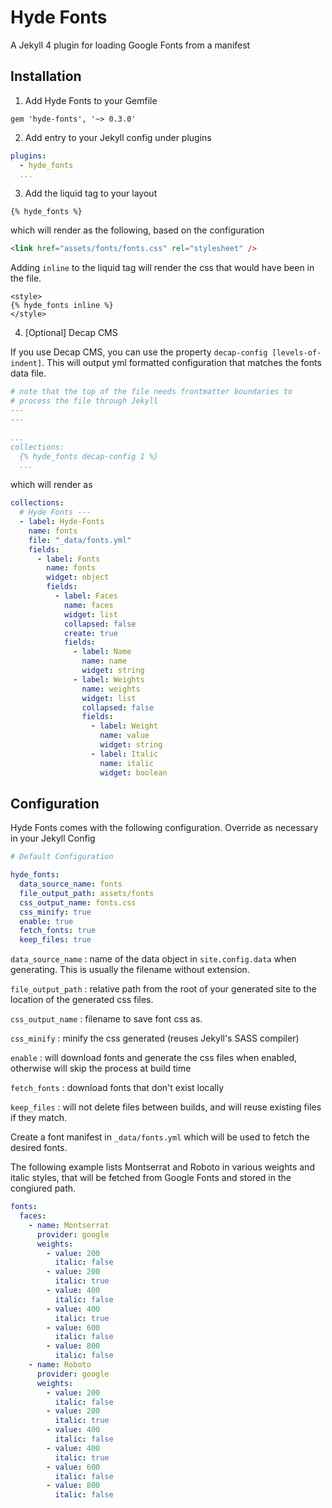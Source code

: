 Hyde Fonts
==========

A Jekyll 4 plugin for loading Google Fonts from a manifest


Installation
------------

1. Add Hyde Fonts to your Gemfile

`gem 'hyde-fonts', '~> 0.3.0'`

2. Add entry to your Jekyll config under plugins

```yaml
plugins:
  - hyde_fonts
  ...
```

3. Add the liquid tag to your layout

```liquid
{% hyde_fonts %}
```

which will render as the following, based on the configuration

```html
<link href="assets/fonts/fonts.css" rel="stylesheet" />
```

Adding `inline` to the liquid tag will render the css that would have been in the file.

```liquid
<style>
{% hyde_fonts inline %}
</style>
```

4. [Optional] Decap CMS

If you use Decap CMS, you can use the property `decap-config [levels-of-indent]`.
This will output yml formatted configuration that matches the fonts data file.

```yaml
# note that the top of the file needs frontmatter boundaries to
# process the file through Jekyll
---
---

...
collections:
  {% hyde_fonts decap-config 1 %}
  ...
```

which will render as

```yaml
collections:
  # Hyde Fonts ---
  - label: Hyde-Fonts
    name: fonts
    file: "_data/fonts.yml"
    fields:
      - label: Fonts
        name: fonts
        widget: object
        fields:
          - label: Faces
            name: faces
            widget: list
            collapsed: false
            create: true
            fields:
              - label: Name
                name: name
                widget: string
              - label: Weights
                name: weights
                widget: list
                collapsed: false
                fields:
                  - label: Weight
                    name: value
                    widget: string
                  - label: Italic
                    name: italic
                    widget: boolean
```

Configuration
-------------

Hyde Fonts comes with the following configuration. Override as necessary in your Jekyll Config

```yaml
# Default Configuration

hyde_fonts:
  data_source_name: fonts
  file_output_path: assets/fonts
  css_output_name: fonts.css
  css_minify: true
  enable: true
  fetch_fonts: true
  keep_files: true
```

`data_source_name`
: name of the data object in `site.config.data` when generating. This is usually the filename without extension.

`file_output_path`
: relative path from the root of your generated site to the location of the generated css files.

`css_output_name`
: filename to save font css as.

`css_minify`
: minify the css generated (reuses Jekyll's SASS compiler)

`enable`
: will download fonts and generate the css files when enabled, otherwise will skip the process at build time

`fetch_fonts`
: download fonts that don't exist locally

`keep_files`
: will not delete files between builds, and will reuse existing files if they match.

Create a font manifest in `_data/fonts.yml` which will be used to fetch the desired fonts.

The following example lists Montserrat and Roboto in various weights and italic styles, that will be fetched from Google Fonts and stored in the congiured path.

```yaml
fonts:
  faces:
    - name: Montserrat
      provider: google
      weights:
        - value: 200
          italic: false
        - value: 200
          italic: true
        - value: 400
          italic: false
        - value: 400
          italic: true
        - value: 600
          italic: false
        - value: 800
          italic: false
    - name: Roboto
      provider: google
      weights:
        - value: 200
          italic: false
        - value: 200
          italic: true
        - value: 400
          italic: false
        - value: 400
          italic: true
        - value: 600
          italic: false
        - value: 800
          italic: false
```
